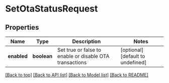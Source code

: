 # SetOtaStatusRequest

## Properties

|Name | Type | Description | Notes|
|------------ | ------------- | ------------- | -------------|
|**enabled** | **boolean** | Set true or false to enable or disable OTA transactions | [optional] [default to undefined]|




[[Back to top]](#) [[Back to API list]](../../README.md#documentation-for-api-endpoints) [[Back to Model list]](../../README.md#documentation-for-models) [[Back to README]](../../README.md)
